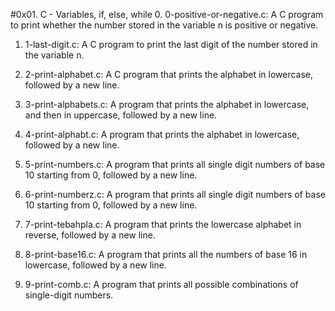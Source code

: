 #0x01. C - Variables, if, else, while
0. 0-positive-or-negative.c: A C program to print whether the number stored in the variable n is positive or negative.

1. 1-last-digit.c: A C program  to print the last digit of the number stored in the variable n.

2. 2-print-alphabet.c: A C program that prints the alphabet in lowercase, followed by a new line.

3. 3-print-alphabets.c: A program that prints the alphabet in lowercase, and then in uppercase, followed by a new line.

4. 4-print-alphabt.c: A program that prints the alphabet in lowercase, followed by a new line.

5. 5-print-numbers.c: A program that prints all single digit numbers of base 10 starting from 0, followed by a new line.

6.  6-print-numberz.c: A program that prints all single digit numbers of base 10 starting from 0, followed by a new line.

7. 7-print-tebahpla.c: A program that prints the lowercase alphabet in reverse, followed by a new line.

8. 8-print-base16.c: A program that prints all the numbers of base 16 in lowercase, followed by a new line.

9. 9-print-comb.c: A program that prints all possible combinations of single-digit numbers.
